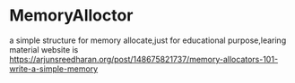 # MemoryAlloctor
a simple structure for memory allocate,just for educational purpose,learing material website is https://arjunsreedharan.org/post/148675821737/memory-allocators-101-write-a-simple-memory

